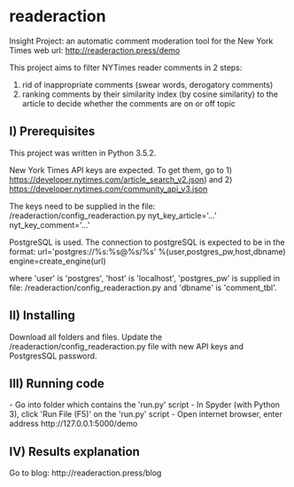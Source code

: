 # readeraction
Insight Project: an automatic comment moderation tool for the New York Times
web url:  http://readeraction.press/demo

This project aims to filter NYTimes reader comments in 2 steps:
1) rid of inappropriate comments (swear words, derogatory comments)
2) ranking comments by their similarity index (by cosine similarity) to the article to decide whether the comments are on or off topic

<h2>I) Prerequisites</h2>

This project was written in Python 3.5.2.

New York Times API keys are expected. To get them, go to 1) https://developer.nytimes.com/article_search_v2.json) and 2) https://developer.nytimes.com/community_api_v3.json

The keys need to be supplied in the file: /readeraction/config_readeraction.py
nyt_key_article='...'
nyt_key_comment='...'

PostgreSQL is used. The connection to postgreSQL is expected to be in the format:
url='postgres://%s:%s@%s/%s' %(user,postgres_pw,host,dbname)
engine=create_engine(url)

where 'user' is 'postgres', 'host' is 'localhost', 'postgres_pw' is supplied in file: /readeraction/config_readeraction.py and 'dbname' is 'comment_tbl'.

<h2>II) Installing </h2>
Download all folders and files. Update the /readeraction/config_readeraction.py file with new API keys and PostgresSQL password.

<h2>III) Running code </h2>
- Go into folder which contains the 'run.py' script
- In Spyder (with Python 3), click 'Run File (F5)' on the 'run.py' script
- Open internet browser, enter address    http://127.0.0.1:5000/demo

<h2> IV) Results explanation </h2>
Go to blog: http://readeraction.press/blog
